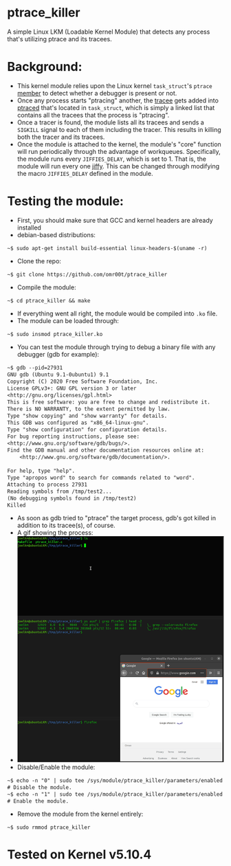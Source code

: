 # ptrace_killer
A simple Linux LKM (Loadable Kernel Module) that detects any process that's utilizing ptrace and its tracees.

# Background: 
* This kernel module relies upon the Linux kernel `task_struct`'s `ptrace` [member](https://elixir.bootlin.com/linux/latest/source/include/linux/sched.h#L661) to detect whether a debugger is present or not.
* Once any process starts "ptracing" another, the [tracee](https://man7.org/linux/man-pages/man2/ptrace.2.html) gets added into [ptraced](https://elixir.bootlin.com/linux/latest/source/include/linux/sched.h#L867) that's located in `task_struct`, which is simply a linked list that contains all the tracees that the process is "ptracing".
* Once a tracer is found, the module lists all its tracees and sends a `SIGKILL` signal to each of them including the tracer. This results in killing both the tracer and its tracees.
* Once the module is attached to the kernel, the module's "core" function will run periodically through the advantage of workqueues. Specifically, the module runs every `JIFFIES_DELAY`, which is set to 1. That is, the module will run every one [jiffy](https://www.oreilly.com/library/view/linux-device-drivers/9781785280009/4041820a-bbe4-4502-8ef9-d1913e133332.xhtml). This can be changed through modifying the macro `JIFFIES_DELAY` defined in the module.
# Testing the module:
* First, you should make sure that GCC and kernel headers are already installed 
* debian-based distributions:
```
~$ sudo apt-get install build-essential linux-headers-$(uname -r)
```
* Clone the repo:
```
~$ git clone https://github.com/omr00t/ptrace_killer
```
* Compile the module:
```
~$ cd ptrace_killer && make
```
* If everything went all right, the module would be compiled into `.ko` file.
* The module can be loaded through:
```
~$ sudo insmod ptrace_killer.ko
```
* You can test the module through trying to debug a binary file with any debugger (gdb for example):
```
~$ gdb --pid=27931
GNU gdb (Ubuntu 9.1-0ubuntu1) 9.1
Copyright (C) 2020 Free Software Foundation, Inc.
License GPLv3+: GNU GPL version 3 or later <http://gnu.org/licenses/gpl.html>
This is free software: you are free to change and redistribute it.
There is NO WARRANTY, to the extent permitted by law.
Type "show copying" and "show warranty" for details.
This GDB was configured as "x86_64-linux-gnu".
Type "show configuration" for configuration details.
For bug reporting instructions, please see:
<http://www.gnu.org/software/gdb/bugs/>.
Find the GDB manual and other documentation resources online at:
    <http://www.gnu.org/software/gdb/documentation/>.

For help, type "help".
Type "apropos word" to search for commands related to "word".
Attaching to process 27931
Reading symbols from /tmp/test2...
(No debugging symbols found in /tmp/test2)
Killed
```
* As soon as gdb tried to "ptrace" the target process, gdb's got killed in addition to its tracee(s), of course.
* A gif showing the process:
* ![ptrace_killer](gif/ptrace_killer.gif)
* Disable/Enable the module:
```
~$ echo -n "0" | sudo tee /sys/module/ptrace_killer/parameters/enabled  # Disable the module.
~$ echo -n "1" | sudo tee /sys/module/ptrace_killer/parameters/enabled  # Enable the module.
```
* Remove the module from the kernel entirely:
```
~$ sudo rmmod ptrace_killer
```
# Tested on Kernel v5.10.4
